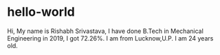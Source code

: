 # hello-world
Hi,
My name is Rishabh Srivastava, 
I have done B.Tech in Mechanical Engineering in 2019, 
I got 72.26%. 
I am from Lucknow,U.P.
I am 24 years old.
